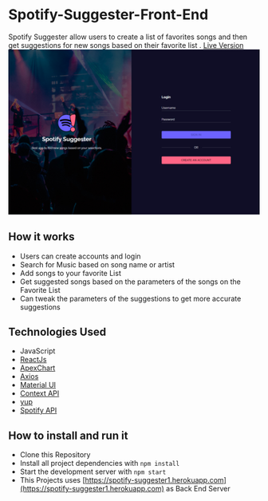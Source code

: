 # Spotify-Suggester-Front-End

Spotify Suggester allow users to create a list of favorites songs and then get suggestions for new songs based on their favorite list . [Live Version](https://spotify-suggester-fe.heroku.app)
![alt text](https://github.com/BkAngel201/portfolio-website/raw/master/images/pic04-3.jpg 'Spotify Suggester App')

## How it works

- Users can create accounts and login
- Search for Music based on song name or artist
- Add songs to your favorite List
- Get suggested songs based on the parameters of the songs on the Favorite List
- Can tweak the parameters of the suggestions to get more accurate suggestions

## Technologies Used

- JavaScript
- [ReactJs](https://es.reactjs.org/)
- [ApexChart](https://apexcharts.com/docs/react-charts/)
- [Axios](https://www.npmjs.com/package/axios)
- [Material UI](https://material-ui.com/)
- [Context API](https://reactjs.org/docs/context.html)
- [yup](https://www.npmjs.com/package/yup)
- [Spotify API](https://developer.spotify.com/documentation/web-api/)

## How to install and run it

- Clone this Repository
- Install all project dependencies with `npm install`
- Start the development server with `npm start`
- This Projects uses [https://spotify-suggester1.herokuapp.com](https://spotify-suggester1.herokuapp.com) as Back End Server

